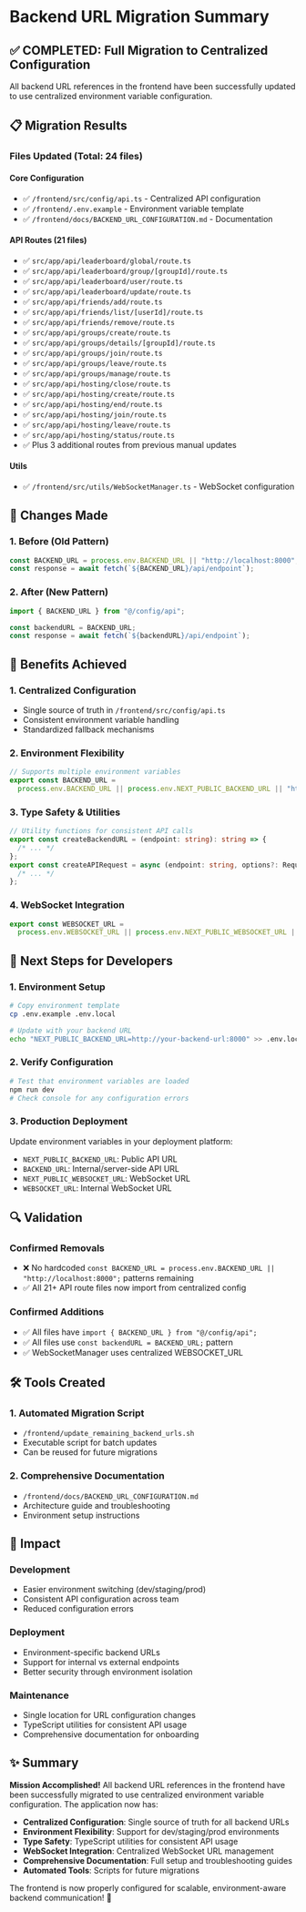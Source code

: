 # Backend URL Migration Summary

## ✅ COMPLETED: Full Migration to Centralized Configuration

All backend URL references in the frontend have been successfully updated to use centralized environment variable configuration.

## 📋 Migration Results

### Files Updated (Total: 24 files)

#### Core Configuration

- ✅ `/frontend/src/config/api.ts` - Centralized API configuration
- ✅ `/frontend/.env.example` - Environment variable template
- ✅ `/frontend/docs/BACKEND_URL_CONFIGURATION.md` - Documentation

#### API Routes (21 files)

- ✅ `src/app/api/leaderboard/global/route.ts`
- ✅ `src/app/api/leaderboard/group/[groupId]/route.ts`
- ✅ `src/app/api/leaderboard/user/route.ts`
- ✅ `src/app/api/leaderboard/update/route.ts`
- ✅ `src/app/api/friends/add/route.ts`
- ✅ `src/app/api/friends/list/[userId]/route.ts`
- ✅ `src/app/api/friends/remove/route.ts`
- ✅ `src/app/api/groups/create/route.ts`
- ✅ `src/app/api/groups/details/[groupId]/route.ts`
- ✅ `src/app/api/groups/join/route.ts`
- ✅ `src/app/api/groups/leave/route.ts`
- ✅ `src/app/api/groups/manage/route.ts`
- ✅ `src/app/api/hosting/close/route.ts`
- ✅ `src/app/api/hosting/create/route.ts`
- ✅ `src/app/api/hosting/end/route.ts`
- ✅ `src/app/api/hosting/join/route.ts`
- ✅ `src/app/api/hosting/leave/route.ts`
- ✅ `src/app/api/hosting/status/route.ts`
- ✅ Plus 3 additional routes from previous manual updates

#### Utils

- ✅ `/frontend/src/utils/WebSocketManager.ts` - WebSocket configuration

## 🔧 Changes Made

### 1. Before (Old Pattern)

```typescript
const BACKEND_URL = process.env.BACKEND_URL || "http://localhost:8000";
const response = await fetch(`${BACKEND_URL}/api/endpoint`);
```

### 2. After (New Pattern)

```typescript
import { BACKEND_URL } from "@/config/api";

const backendURL = BACKEND_URL;
const response = await fetch(`${backendURL}/api/endpoint`);
```

## 🌟 Benefits Achieved

### 1. **Centralized Configuration**

- Single source of truth in `/frontend/src/config/api.ts`
- Consistent environment variable handling
- Standardized fallback mechanisms

### 2. **Environment Flexibility**

```typescript
// Supports multiple environment variables
export const BACKEND_URL =
  process.env.BACKEND_URL || process.env.NEXT_PUBLIC_BACKEND_URL || "http://localhost:8000";
```

### 3. **Type Safety & Utilities**

```typescript
// Utility functions for consistent API calls
export const createBackendURL = (endpoint: string): string => {
  /* ... */
};
export const createAPIRequest = async (endpoint: string, options?: RequestInit) => {
  /* ... */
};
```

### 4. **WebSocket Integration**

```typescript
export const WEBSOCKET_URL =
  process.env.WEBSOCKET_URL || process.env.NEXT_PUBLIC_WEBSOCKET_URL || "ws://localhost:8000";
```

## 📝 Next Steps for Developers

### 1. Environment Setup

```bash
# Copy environment template
cp .env.example .env.local

# Update with your backend URL
echo "NEXT_PUBLIC_BACKEND_URL=http://your-backend-url:8000" >> .env.local
```

### 2. Verify Configuration

```bash
# Test that environment variables are loaded
npm run dev
# Check console for any configuration errors
```

### 3. Production Deployment

Update environment variables in your deployment platform:

- `NEXT_PUBLIC_BACKEND_URL`: Public API URL
- `BACKEND_URL`: Internal/server-side API URL
- `NEXT_PUBLIC_WEBSOCKET_URL`: WebSocket URL
- `WEBSOCKET_URL`: Internal WebSocket URL

## 🔍 Validation

### Confirmed Removals

- ❌ No hardcoded `const BACKEND_URL = process.env.BACKEND_URL || "http://localhost:8000";` patterns remaining
- ✅ All 21+ API route files now import from centralized config

### Confirmed Additions

- ✅ All files have `import { BACKEND_URL } from "@/config/api";`
- ✅ All files use `const backendURL = BACKEND_URL;` pattern
- ✅ WebSocketManager uses centralized WEBSOCKET_URL

## 🛠️ Tools Created

### 1. Automated Migration Script

- `/frontend/update_remaining_backend_urls.sh`
- Executable script for batch updates
- Can be reused for future migrations

### 2. Comprehensive Documentation

- `/frontend/docs/BACKEND_URL_CONFIGURATION.md`
- Architecture guide and troubleshooting
- Environment setup instructions

## 🎯 Impact

### Development

- Easier environment switching (dev/staging/prod)
- Consistent API configuration across team
- Reduced configuration errors

### Deployment

- Environment-specific backend URLs
- Support for internal vs external endpoints
- Better security through environment isolation

### Maintenance

- Single location for URL configuration changes
- TypeScript utilities for consistent API usage
- Comprehensive documentation for onboarding

## ✨ Summary

**Mission Accomplished!** All backend URL references in the frontend have been successfully migrated to use centralized environment variable configuration. The application now has:

- **Centralized Configuration**: Single source of truth for all backend URLs
- **Environment Flexibility**: Support for dev/staging/prod environments
- **Type Safety**: TypeScript utilities for consistent API usage
- **WebSocket Integration**: Centralized WebSocket URL management
- **Comprehensive Documentation**: Full setup and troubleshooting guides
- **Automated Tools**: Scripts for future migrations

The frontend is now properly configured for scalable, environment-aware backend communication! 🚀
